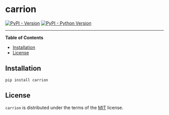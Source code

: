 # carrion

[![PyPI - Version](https://img.shields.io/pypi/v/carrion.svg)](https://pypi.org/project/carrion)
[![PyPI - Python Version](https://img.shields.io/pypi/pyversions/carrion.svg)](https://pypi.org/project/carrion)

-----

**Table of Contents**

- [Installation](#installation)
- [License](#license)

## Installation

```console
pip install carrion
```

## License

`carrion` is distributed under the terms of the [MIT](https://spdx.org/licenses/MIT.html) license.
